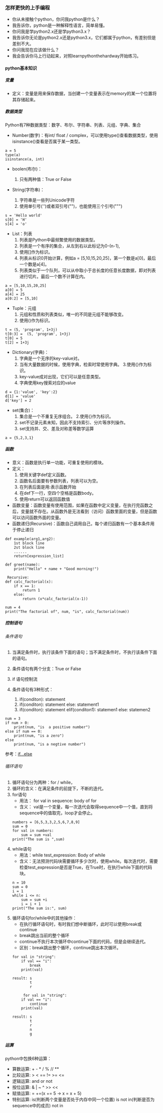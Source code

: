 ### 怎样更快的上手编程
- 你从未接触个python，你问我python是什么？
- 我告诉你，python是一种解释性语言，简单易懂。
- 你问我是学python2.x还是学python3.x？
- 我告诉你无论是python2.x还是python3.x，它们都属于python，有差别但是差别不大。
- 你问我现在应该做什么？
- 我会告诉你马上行动起来，对照learnpythonthehardway开始练习。

#### python基本知识

##### 变量
- 定义：变量是用来保存数据，当创建一个变量表示在memory的某一个位置将其存储起来。

##### 数据类型
Python有7种数据类型：数字、布尔、字符串、列表、元组、字典、集合
- Number(数字)：有int/ float / complex，可以使用type()查看数据类型，使用isinstance()查看是否属于某一类型。
```
a = 5
type(a)
isinstance(a, int)
```

- boolen(布尔)：
    1. 只有两种值：True or False

- String(字符串)：
    1. 字符串是一些列Unicode字符
    2. 使用单引号('')或者双引号("")，也能使用三个引号(""")
```
s = 'Hello world'
s[0] = 'H'
s[4] = 'o'
```

- List：列表
    1. 列表是Python中最频繁使用的数据类型。
    2. 列表是一个有序的集合，从左到右以此标记为0-(n-1),
    3. 使用[]作为标识。
    4. 列表从标识0开始计算，例如a = [5,10,15,20,25]，第一个数是a[0]，最后一个数是a[4]。
    5. 列表类似于一个队列，可以从中取小于总长度的任意长度数据，即对列表进行切片。最后一个数不计算在内。
```
a = [5,10,15,20,25]
a[0] = 5
a[4] = 25
a[0:2] = [5,10]
```

- Tuple：元组
    1. 元组和性质和列表类似，唯一的不同是元组不能够改变。
    2. 使用()作为标识。
```
t = (5, 'program', 1+3j)
t[0:3] =  (5, 'program', 1+3j)
t[0] = 5
t[2] = 1+3j
```

- Dictionary(字典)：
    1. 字典是一个无序的key-value对。
    2. 当有大量数据的时候，使用字典，检索时常使用字典。
    3.使用{}作为标识。
    4. key-value成对出现，它们可以是任意类型。
    5. 字典使用key搜索对应的value
```
d = {1:'value', 'key':2}
d[1] = 'value'
d['key'] = 2
```

- set(集合)：
    1. 集合是一个不重复无序组合。
    2.使用{}作为标识。
    3. set不记录元素未知，因此不支持索引、分片等序列操作。
    3. set支持并、交、差及对称差等数学运算
```
a = {5,2,3,1}
```

##### 函数
- 意义：函数是执行单一功能，可重复使用的模块。
- 定义：
    1. 使用关键字def定义函数。
    2. 函数名后面要有参数列表，列表可以为空。
    3. 在列表后面是用:表示函数开始
    4. 在def下一行，空四个空格是函数body。
    5. 使用return可以返回函数值
- 函数变量：函数变量有使用范围，如果在函数中定义变量，在执行完函数之后，变量就不存在。从函数外是无法看到（访问）函数里面的变量，但是函数可以访问函数外面的变量。
- 函数递归(Recursive)：函数自己调用自己，每个递归函数有一个基本条件用于停止递归
```
def example(arg1,arg2):
    1st block line
    2st block line
    ......
    return[expression_list] 

def greet(name):
    print("Hello" + name + "Good morning!")

 Recursive:
def calc_factorial(x):
    if x == 1:
        return 1
    else:
        return (x*calc_factorial(x-1))

num = 4
print("The factorial of", num, "is", calc_factorial(num))

```

##### 控制语句
###### 条件语句
1. 当满足条件时，执行该条件下面的语句；当不满足条件时，不执行该条件下面的语句。
2. 条件语句有两个分支：True or False
3. if 语句控制流

4. 条件语句有3种形式：
    1. if(conditon):
            statement
    2. if(conditon):
            statement
        else:
            statement1
    3. if(conditon):
            statement
        elif(conditon1):
            statemen1
        else:
            statemen2
```
num = 3
if num > 0:
    print(num, "is  a positive number")
else if num == 0:
    print(num, "is a zero")
else 
    print(num, "is a negtive number")
```

参考：[if...else](https://www.programiz.com/python-programming/if-elif-else)

###### 循环语句
1. 循环语句分为两种：for / while，
2. 循环的含义：在满足条件的前提下，不断的迭代。
3. for语句
    - 用法： for val in sequence:
                 body  of for
    - 含义： val是一个变量，每一次迭代会取得sequence中一个值，直到将sequence中的值取完，loop才会停止。
    ```
    numbers = [6,5,3,3,2,5,6,7,8,9]
    sum = 0 
    for val in numbers:
        sum = sum +val
    print("The sum is ",sum)
    ```
4. while语句
    - 用法：while test_expression:
                Body of while
    - 含义：无法预测代码块需要循环多少次时，使用while。每次迭代时，需要检查test_expression是否是True，在True时，在执行while下面的代码块。
    ```
    n = 10
    sum = 0
    i = 1
    while i <= n:
        sum = sum +i
        i = i + 1
    print("The sum is:", sum)
    ```
5. 循环语句for/while中的其他操作：
    - 在执行循环语句时，有时我们想中断循环，此时可以使用break或continue
    - break跳出当前的整个循环
    - continue不执行本次循环中continue下面的代码，但是会继续迭代。
    - 区别：break跳出整个循环，continue跳出本次循环。
    ```
    for val in "string":
        if val == "i":
            break 
        print(val)

    result: s
            t
            r

         for val in "string":
        if val == "i":
            continue 
        print(val)

    result: s
            t
            r
            n
            g
    ```

##### 运算
python中包换6种运算：
- 算数运算:  +  -  *  /  %  //  **
- 比较运算:  >  <  ==  !=  >=  <=
- 逻辑运算: and  or  not
- 按位运算: &  |  ~  ^  >>  <<
- 赋值运算: =  +=(x += 5 -> x = x + 5)
- 特别运算: is(判断两个变量是否处于内存中同一个位置)   is not
            in(判断是否为sequence中的成员)  not in
